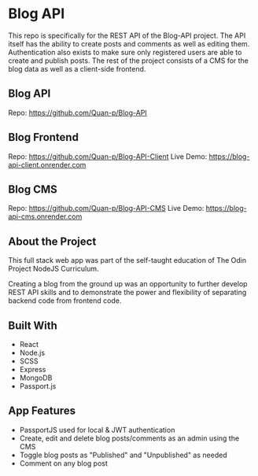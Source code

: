 # Blog API

This repo is specifically for the REST API of the Blog-API project. The API itself has the ability to create posts and comments as well as editing them. Authentication also exists to make sure only registered users are able to create and publish posts. The rest of the project consists of a CMS for the blog data as well as a client-side frontend.

## Blog API

Repo: https://github.com/Quan-p/Blog-API

## Blog Frontend

Repo: https://github.com/Quan-p/Blog-API-Client
Live Demo: https://blog-api-client.onrender.com

## Blog CMS

Repo: https://github.com/Quan-p/Blog-API-CMS
Live Demo: https://blog-api-cms.onrender.com

## About the Project

This full stack web app was part of the self-taught education of The Odin Project NodeJS Curriculum.

Creating a blog from the ground up was an opportunity to further develop REST API skills and to demonstrate the power and flexibility of separating backend code from frontend code.

## Built With

-   React
-   Node.js
-   SCSS
-   Express
-   MongoDB
-   Passport.js

## App Features

-   PassportJS used for local & JWT authentication
-   Create, edit and delete blog posts/comments as an admin using the CMS
-   Toggle blog posts as "Published" and "Unpublished" as needed
-   Comment on any blog post
